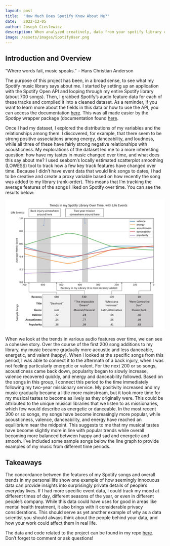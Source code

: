 ```yaml
---
layout: post
title:  "How Much Does Spotify Know About Me?"
date:   2022-12-05
author: Joseph Cieslewicz
description: When analyzed creatively, data from your spotify library can tell very personal stories.
image: /assets/images/SpotifyUser.png
---
```


## Introduction and Overview

“Where words fail, music speaks.” – Hans Christian Anderson

The purpose of this project has been, in a broad sense, to see what my Spotify music library says about me. I started by setting up an application with the Spotify Open API and looping through my entire Spotify library (about 700 songs). Then, I grabbed Spotify’s audio feature data for each of these tracks and compiled it into a cleaned dataset. As a reminder, if you want to learn more about the fields in this data or how to use the API, you can access the documentation [here](https://developer.spotify.com/documentation/web-api/reference/#/). This was all made easier by the Spotipy wrapper package (documentation found [here](https://spotipy.readthedocs.io/en/master/).

Once I had my dataset, I explored the distributions of my variables and the relationships among them. I discovered, for example, that there seem to be strong positive associations among energy, danceability, and loudness, while all three of these have fairly strong negative relationships with acousticness.  My explorations of the dataset led me to a more interesting question: how have my tastes in music changed over time, and what does this say about me? I used seaborn’s locally estimated scatterplot smoothing (LOWESS) tool to track how a few key track features have changed over time. Because I didn’t have event data that would link songs to dates, I had to be creative and create a proxy variable based on how recently the song was added to my library (rank-order). This means that I’m tracking the average features of the songs I liked on Spotify over time. You can see the results below:

![Data Story](https://github.com/jcieslewicz/stat386-projects/raw/main/assets/images/SpotifyLibraryGraphic.jpg)

When we look at the trends in various audio features over time, we can see a cohesive story. Over the course of the first 200 song additions to my library, my music became gradually more acoustic and less danceable, energetic, and valent (happy). When I looked at the specific songs from this period, I was able to connect it to the aftermath of a back injury, when I was not feeling particularly energetic or valent. For the next 200 or so songs, acousticness came back down, popularity began to slowly increase, valence recovered quickly, and energy and danceability followed. Based on the songs in this group, I connect this period to the time immediately following my two-year missionary service. My positivity increased and my music gradually became a little more mainstream, but it took more time for my musical tastes to become as lively as they originally were. This could be attributed to the unique musical libraries that we listen to as missionaries, which few would describe as energetic or danceable. In the most recent 300 or so songs, my songs have become increasingly more popular, while acousticness, valence, danceability, and energy have reached an equilibrium near the midpoint. This suggests to me that my musical tastes have become slightly more in line with popular trends while overall becoming more balanced between happy and sad and energetic and smooth. I’ve included some sample songs below the line graph to provide examples of my music from different time periods.

## Takeaways

The concordance between the features of my Spotify songs and overall trends in my personal life show one example of how seemingly innocuous data can provide insights into surprisingly private details of people’s everyday lives. If I had more specific event data, I could track my mood at different times of day, different seasons of the year, or even in different people’s company. While this data could have uses for good in areas like mental health treatment, it also brings with it considerable privacy considerations. This should serve as yet another example of why as a data scientist you should always think about the people behind your data, and how your work could affect them in real life.

The data and code related to the project can be found in my repo [here](https://github.com/jcieslewicz/SpotifyProject). Don’t forget to comment or ask questions!



